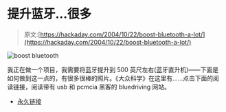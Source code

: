 # 提升蓝牙…很多

> 原文:[https://hackaday.com/2004/10/22/boost-bluetooth-a-lot/](https://hackaday.com/2004/10/22/boost-bluetooth-a-lot/)

![boost bluetooth](img/1ec55e81a3f3a63c53d8369f8992259f.png)

我正在做一个项目，我需要将蓝牙提升到 500 英尺左右(蓝牙直升机)——下面是如何做到这一点的，有很多很棒的照片。《大众科学》在这里有……点击下面的阅读链接，阅读带有 usb 和 pcmcia 黑客的 bluedriving 网站。

*   [永久链接](http://www.bluedriving.com/linksys-mod.htm)